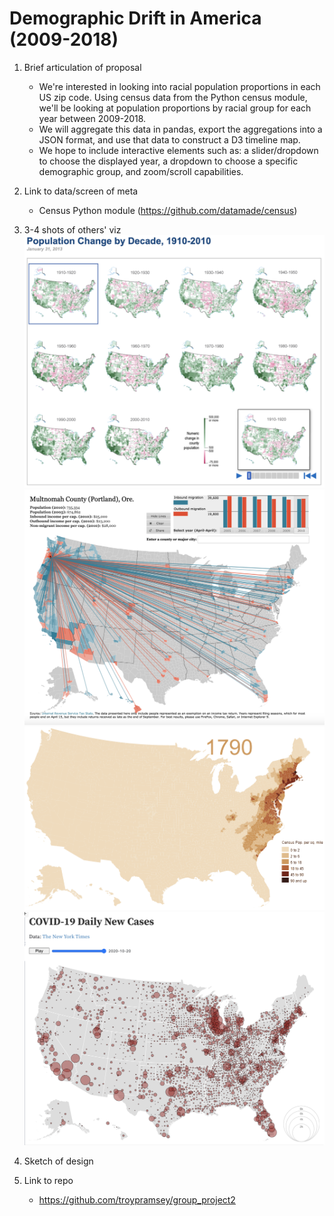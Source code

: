 # Demographic Drift in America (2009-2018)

1. Brief articulation of proposal
    - We're interested in looking into racial population proportions in each US zip code. Using census data from the Python census module, we'll be looking at population proportions by racial group for each year between 2009-2018. 
    - We will aggregate this data in pandas, export the aggregations into a JSON format, and use that data to construct a D3 timeline map. 
    - We hope to include interactive elements such as: a slider/dropdown to choose the displayed year, a dropdown to choose a specific demographic group, and zoom/scroll capabilities.

2. Link to data/screen of meta
    - Census Python module (https://github.com/datamade/census)

3. 3-4 shots of others' viz
    ![](img/census_by_decade.png)
    ![](img/migration_map.png)
    ![](img/u-s-population-density-animation.gif)
    ![](img/covid_animated.png)

4. Sketch of design

5. Link to repo
    - https://github.com/troypramsey/group_project2